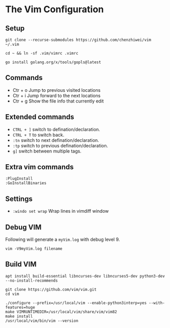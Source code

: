 # The Vim Configuration

## Setup

```
git clone --recurse-submodules https://github.com/chenzhiwei/vim ~/.vim

cd ~ && ln -sf .vim/vimrc .vimrc

go install golang.org/x/tools/gopls@latest
```

## Commands

* Ctr + o Jump to previous visited locations
* Ctr + i Jump forward to the next locations
* Ctr + g Show the file info that currently edit

## Extended commands

* `CTRL + ]` switch to defination/declaration.
* `CTRL + T` to switch back.
* `:tn` switch to next defination/declaration.
* `:tp` switch to previous defination/declaration.
* `g]` switch between multiple tags.

## Extra vim commands

```
:PlugInstall
:GoInstallBinaries
```

## Settings

* `:windo set wrap` Wrap lines in vimdiff window

## Debug VIM

Following will generate a `myVim.log` with debug level 9.

```
vim -V9myVim.log filename
```

## Build VIM

```
apt install build-essential libncurses-dev libncurses5-dev python3-dev --no-install-recommends

git clone https://github.com/vim/vim.git
cd vim

./configure --prefix=/usr/local/vim --enable-python3interp=yes --with-features=huge
make VIMRUNTIMEDIR=/usr/local/vim/share/vim/vim82
make install
/usr/local/vim/bin/vim --version
```
